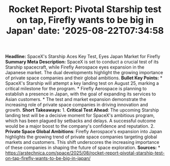 ﻿---
title: "Rocket Report: Pivotal Starship test on tap, Firefly wants to be big in Japan'
date: '2025-08-22T07:34:58"
category: "Markets"
summary: ""
slug: "rocket report pivotal starship test on tap firefly wants to "
source_urls:
  - "https://arstechnica.com/space/2025/08/rocket-report-pivotal-starship-test-on-tap-firefly-wants-to-be-big-in-japan/"
seo:
  title: "Rocket Report: Pivotal Starship test on tap, Firefly wants to be big in Japan | Hash n Hedge'
  description: '"
  keywords: ["news", "markets", "brief"]
---
**Headline:** SpaceX's Starship Aces Key Test, Eyes Japan Market for Firefly  **Summary Meta Description:** SpaceX is set to conduct a crucial test of its Starship spacecraft, while Firefly Aerospace eyes expansion in the Japanese market. The dual developments highlight the growing importance of private space companies and their global ambitions.  **Bullet Key Points:**  * SpaceX's Starship will attempt a key landing test on August 25, marking a critical milestone for the program. * Firefly Aerospace is planning to establish a presence in Japan, with the goal of expanding its services to Asian customers. * The test and market expansion demonstrate the increasing role of private space companies in driving innovation and growth.  **Short Takeaways:**  1. **Critical Test Ahead**: The upcoming Starship landing test will be a decisive moment for SpaceX's ambitious program, which has been plagued by setbacks and delays. A successful outcome would be a major boost to the company's confidence and reputation. 2. **Private Space Global Ambitions**: Firefly Aerospace's expansion into Japan highlights the growing trend of private space companies targeting global markets and customers. This shift underscores the increasing importance of these companies in shaping the future of space exploration.  **Sources:**  * https://arstechnica.com/space/2025/08/rocket-report-pivotal-starship-test-on-tap-firefly-wants-to-be-big-in-japan/ 
